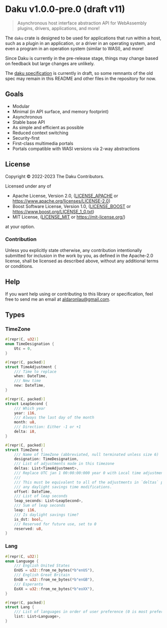# Daku v1.0.0-pre.0 (draft v11)

> Asynchronous host interface abstraction API for WebAssembly plugins, drivers,
> applications, and more! 

The `daku` crate is designed to be used for applications that run within a host,
such as a plugin in an application, or a driver in an operating system, and even
a program in an operation system (similar to WASI), and more!

Since Daku is currently in the pre-release stage, things may change based on
feedback but large changes are unlikely.

The [daku specification](https://ardaku.org/daku) is currently in draft, so some
remnants of the old spec may remain in this README and other files in the
repository for now.

## Goals
 - Modular
 - Minimal (in API surface, and memory footprint)
 - Asynchronous
 - Stable base API
 - As simple and efficient as possible
 - Reduced context switching
 - Security-first
 - First-class multimedia portals
 - Portals compatible with WASI versions via 2-way abstractions

## License
Copyright © 2022-2023 The Daku Contributors.

Licensed under any of
 - Apache License, Version 2.0, ([LICENSE\_APACHE] or
   <https://www.apache.org/licenses/LICENSE-2.0>)
 - Boost Software License, Version 1.0, ([LICENSE\_BOOST] or
   <https://www.boost.org/LICENSE_1_0.txt>)
 - MIT License, ([LICENSE\_MIT] or <https://mit-license.org/>)

at your option.

### Contribution
Unless you explicitly state otherwise, any contribution intentionally submitted
for inclusion in the work by you, as defined in the Apache-2.0 license, shall be
licensed as described above, without any additional terms or conditions.

## Help
If you want help using or contributing to this library or specification, feel
free to send me an email at <aldaronlau@gmail.com>.

[LICENSE\_APACHE]: https://github.com/ardaku/daku/blob/v1/LICENSE_APACHE
[LICENSE\_BOOST]: https://github.com/ardaku/daku/blob/v1/LICENSE_BOOST
[LICENSE\_MIT]: https://github.com/ardaku/daku/blob/v1/LICENSE_MIT

## Types

### TimeZone
```rust
#[repr(C, u32)]
enum TimeDesignation {
    Utc = 0,
}

#[repr(C, packed)]
struct TimeAdjustment {
    /// Time to replace
    when: DateTime,
    /// New time
    new: DateTime,
}

#[repr(C, packed)]
struct LeapSecond {
    /// Which year
    year: i16,
    /// Always the last day of the month
    month: u8,
    /// Direction: Either -1 or +1
    delta: i8,
}

#[repr(C, packed)]
struct TimeZone {
    /// Name of TimeZone (abbreviated, null terminated unless size 6)
    designation: TimeDesignation,
    /// List of adjustments made in this timezone
    deltas: List<TimeAdjustment>,
    /// Replace UTC jan 1 00:00:00:000 year 0 with Local time adjustments
    /// 
    /// This must be equivalent to all of the adjustments in `deltas` plus
    /// any daylight savings time modifications.
    offset: DateTime,
    /// List of leap seconds
    leap_seconds: List<LeapSecond>,
    /// Sum of leap seconds
    leap: i16,
    /// Is daylight savings time?
    is_dst: bool,
    /// Reserved for future use, set to 0
    reserved: u8,
}
```

### Lang
```rust
#[repr(C, u32)]
enum Language {
    /// English United States
    EnUS = u32::from_ne_bytes(*b"enUS"),
    /// English Great Britain
    EnGB = u32::from_ne_bytes(*b"enGB"),
    /// Esperanto
    EoXX = u32::from_ne_bytes(*b"eoXX"),
}

#[repr(C, packed)]
struct Lang {
    /// List of languages in order of user preference (0 is most preferred)
    list: List<Language>,
}
```
